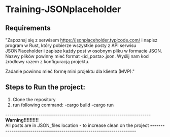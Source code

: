 # Training-JSONplaceholder


## Requirements
"Zapoznaj się z serwisem https://jsonplaceholder.typicode.com/ i napisz program w Rust, który pobierze wszystkie posty z API serwisu JSONPlaceholder i zapisze każdy post w osobnym pliku w formacie JSON. Nazwy plików powinny mieć format <id_posta>.json. Wyślij nam kod źródłowy razem z konfiguracją projektu. 

Zadanie powinno mieć formę mini projektu dla klienta (MVP)."

## Steps to Run the project:
1. Clone the repository
2. run following command:
   -cargo build
   -cargo run

**----------------------------------------------------------------------**
**Warning!!!!!!!!!!**                                                    
All posts are in JSON_files location - to increase clean on the project
**----------------------------------------------------------------------**
